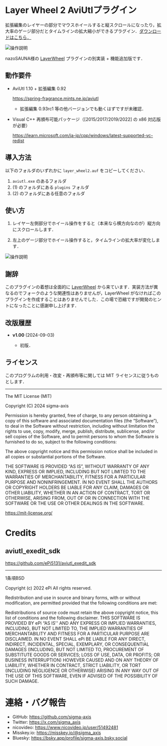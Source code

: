 # Layer Wheel 2 AviUtlプラグイン

拡張編集のレイヤーの部分でマウスホイールすると縦スクロールになったり，拡大率のゲージ部分だとタイムラインの拡大縮小ができるプラグイン．[ダウンロードはこちら．](https://github.com/sigma-axis/aviutl_layer_wheel2/releases)

![操作説明](https://github.com/user-attachments/assets/5ab5c3c6-e27a-4188-ab19-0183cb09ef5c)

nazoSAUNA様の [LayerWheel](https://github.com/nazonoSAUNA/LayerWheel) プラグインの別実装 + 機能追加版です．


## 動作要件

- AviUtl 1.10 + 拡張編集 0.92

  https://spring-fragrance.mints.ne.jp/aviutl
  - 拡張編集 0.93rc1 等の他バージョンでも動くはずですが未確認．

- Visual C++ 再頒布可能パッケージ（\[2015/2017/2019/2022\] の x86 対応版が必要）

  https://learn.microsoft.com/ja-jp/cpp/windows/latest-supported-vc-redist

## 導入方法

以下のフォルダのいずれかに `layer_wheel2.auf` をコピーしてください．

1.  `aviutl.exe` のあるフォルダ
1.  (1) のフォルダにある `plugins` フォルダ
1.  (2) のフォルダにある任意のフォルダ


## 使い方

1.  レイヤー左側部分でホイール操作をすると（本来なら横方向なのが）縦方向にスクロールします．

1.  左上のゲージ部分でホイール操作すると，タイムラインの拡大率が変化します．

![操作説明](https://github.com/user-attachments/assets/5ab5c3c6-e27a-4188-ab19-0183cb09ef5c)


## 謝辞

このプラグインの着想は全面的に [LayerWheel](https://github.com/nazonoSAUNA/LayerWheel) から来ています．実装方法が異なるのでフォークのような関連性はありませんが，LayerWheel がなければこのプラグインを作成することはありませんでした．この場で恐縮ですが開発のヒントになったことに感謝申し上げます．


## 改版履歴

- **v1.00** (2024-09-03)

  - 初版．

## ライセンス

このプログラムの利用・改変・再頒布等に関しては MIT ライセンスに従うものとします．

---

The MIT License (MIT)

Copyright (C) 2024 sigma-axis

Permission is hereby granted, free of charge, to any person obtaining a copy of this software and associated documentation files (the “Software”), to deal in the Software without restriction, including without limitation the rights to use, copy, modify, merge, publish, distribute, sublicense, and/or sell copies of the Software, and to permit persons to whom the Software is furnished to do so, subject to the following conditions:

The above copyright notice and this permission notice shall be included in all copies or substantial portions of the Software.

THE SOFTWARE IS PROVIDED “AS IS”, WITHOUT WARRANTY OF ANY KIND, EXPRESS OR IMPLIED, INCLUDING BUT NOT LIMITED TO THE WARRANTIES OF MERCHANTABILITY, FITNESS FOR A PARTICULAR PURPOSE AND NONINFRINGEMENT. IN NO EVENT SHALL THE AUTHORS OR COPYRIGHT HOLDERS BE LIABLE FOR ANY CLAIM, DAMAGES OR OTHER LIABILITY, WHETHER IN AN ACTION OF CONTRACT, TORT OR OTHERWISE, ARISING FROM, OUT OF OR IN CONNECTION WITH THE SOFTWARE OR THE USE OR OTHER DEALINGS IN THE SOFTWARE.

https://mit-license.org/


#  Credits

##  aviutl_exedit_sdk

https://github.com/ePi5131/aviutl_exedit_sdk

---

1条項BSD

Copyright (c) 2022
ePi All rights reserved.

Redistribution and use in source and binary forms, with or without modification, are permitted provided that the following conditions are met:

Redistributions of source code must retain the above copyright notice, this list of conditions and the following disclaimer.
THIS SOFTWARE IS PROVIDED BY ePi “AS IS'' AND ANY EXPRESS OR IMPLIED WARRANTIES, INCLUDING, BUT NOT LIMITED TO, THE IMPLIED WARRANTIES OF MERCHANTABILITY AND FITNESS FOR A PARTICULAR PURPOSE ARE DISCLAIMED. IN NO EVENT SHALL ePi BE LIABLE FOR ANY DIRECT, INDIRECT, INCIDENTAL, SPECIAL, EXEMPLARY, OR CONSEQUENTIAL DAMAGES (INCLUDING, BUT NOT LIMITED TO, PROCUREMENT OF SUBSTITUTE GOODS OR SERVICES; LOSS OF USE, DATA, OR PROFITS; OR BUSINESS INTERRUPTION) HOWEVER CAUSED AND ON ANY THEORY OF LIABILITY, WHETHER IN CONTRACT, STRICT LIABILITY, OR TORT (INCLUDING NEGLIGENCE OR OTHERWISE) ARISING IN ANY WAY OUT OF THE USE OF THIS SOFTWARE, EVEN IF ADVISED OF THE POSSIBILITY OF SUCH DAMAGE.


#  連絡・バグ報告

- GitHub: https://github.com/sigma-axis
- Twitter: https://x.com/sigma_axis
- nicovideo: https://www.nicovideo.jp/user/51492481
- Misskey.io: https://misskey.io/@sigma_axis
- Bluesky: https://bsky.app/profile/sigma-axis.bsky.social

